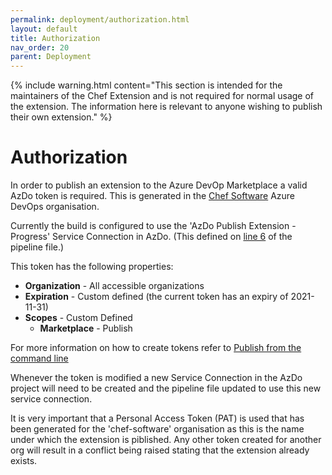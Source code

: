 ```yaml
---
permalink: deployment/authorization.html
layout: default
title: Authorization
nav_order: 20
parent: Deployment
---
```


{% include warning.html content="This section is intended for the maintainers of the Chef Extension and is not required for normal usage of the extension. The information here is relevant to anyone wishing to publish their own extension." %}

# Authorization

In order to publish an extension to the Azure DevOp Marketplace a valid AzDo token is required. This is generated in the [Chef Software](https://dev.azure.com/chef-software) Azure DevOps organisation.

Currently the build is configured to use the 'AzDo Publish Extension - Progress' Service Connection in AzDo. (This defined on [line 6](https://github.com/chef-partners/azuredevops-chef-extension/blob/master/azure-pipelines.yaml#L6) of the pipeline file.)

This token has the following properties:

 - **Organization** - All accessible organizations
 - **Expiration** - Custom defined (the current token has an expiry of 2021-11-31)
 - **Scopes** - Custom Defined
    - **Marketplace** - Publish

For more information on how to create tokens refer to [Publish from the command line](https://docs.microsoft.com/en-us/azure/devops/extend/publish/command-line?view=azure-devops.)

Whenever the token is modified a new Service Connection in the AzDo project will need to be created and the pipeline file updated to use this new service connection.

It is very important that a Personal Access Token (PAT) is used that has been generated for the 'chef-software' organisation as this is the name under which the extension is piblished. Any other token created for another org will result in a conflict being raised stating that the extension already exists.